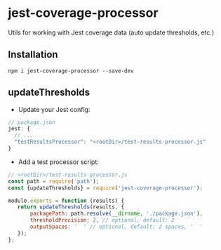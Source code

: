# jest-coverage-processor
Utils for working with Jest coverage data (auto update thresholds, etc.)

## Installation
```shell
npm i jest-coverage-processor --save-dev
```

## updateThresholds
* Update your Jest config:

```js
// package.json
jest: {
  // ...
  "testResultsProcessor": "<rootDir>/test-results-processor.js"
}
```

* Add a test processor script:

```js
// <rootDir>/test-results-processor.js
const path = require('path');
const {updateThresholds} = require('jest-coverage-processor');

module.exports = function (results) {
   return updateThresholds(results, {
       packagePath: path.resolve(__dirname, './package.json'),
       thresholdPrecision: 2, // optional, default: 2
       outputSpaces: '  ' // optional, default: 2 spaces, '  '
   });
};
```

